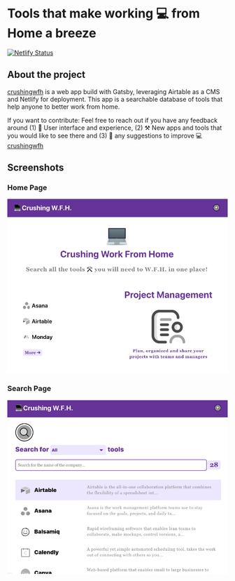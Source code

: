 # Tools that make working 💻 from Home a breeze

[![Netlify Status](https://api.netlify.com/api/v1/badges/37e9503b-c809-4d7a-a417-69c3aaf50de6/deploy-status)](https://app.netlify.com/sites/workingfromhome/deploys)

## About the project

[crushingwfh](https://crushingwfh.com/) is a web app build with Gatsby, leveraging Airtable as a CMS and Netlify for deployment.
This app is a searchable database of tools that help anyone to better work from home.

If you want to contribute: Feel free to reach out if you have any feedback around (1) 🔘 User interface and experience, (2) ⚒️ New apps and tools that you would like to see there and (3) 🚀 any suggestions to improve 💻 [crushingwfh](https://crushingwfh.com/)

## Screenshots

### Home Page

![homepage](./src/images/HomepageView.png)

### Search Page

![search page](./src/images/SearchView.png)
